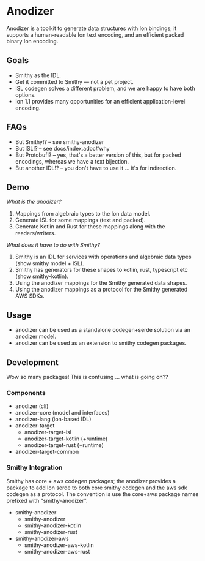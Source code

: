 # Anodizer

Anodizer is a toolkit to generate data structures with Ion bindings; it supports a human-readable Ion text encoding, and an efficient packed binary Ion encoding.

## Goals

* Smithy as the IDL.
* Get it committed to Smithy — not a pet project.
* ISL codegen solves a different problem, and we are happy to have both options.
* Ion 1.1 provides many opportunities for an efficient application-level encoding.

## FAQs

* But Smithy!? – see smithy-anodizer
* But ISL!? – see docs/index.adoc#why
* But Protobuf!? – yes, that's a better version of this, but for packed encodings, whereas we have a text bijection.
* But another IDL!? – you don't have to use it ... it's for indirection.

## Demo

_What is the anodizer?_

1. Mappings from algebraic types to the Ion data model.
2. Generate ISL for some mappings (text and packed).
3. Generate Kotlin and Rust for these mappings along with the readers/writers.

_What does it have to do with Smithy?_

1. Smithy is an IDL for services with operations and algebraic data types (show smithy model + ISL).
2. Smithy has generators for these shapes to kotlin, rust, typescript etc (show smithy-kotlin).
3. Using the anodizer mappings for the Smithy generated data shapes.
4. Using the anodizer mappings as a protocol for the Smithy generated AWS SDKs.

## Usage

* anodizer can be used as a standalone codegen+serde solution via an anodizer model.
* anodizer can be used as an extension to smithy codegen packages.

## Development

Wow so many packages! This is confusing ... what is going on??

### Components

* anodizer (cli)
* anodizer-core (model and interfaces)
* anodizer-lang (ion-based IDL)
* anodizer-target
  * anodizer-target-isl
  * anodizer-target-kotlin (+runtime)
  * anodizer-target-rust (+runtime)
* anodizer-target-common

### Smithy Integration

Smithy has core + aws codegen packages; the anodizer provides a package to add Ion serde to both core smithy codegen
and the aws sdk codegen as a protocol. The convention is use the core+aws package names prefixed with "smithy-anodizer".

* smithy-anodizer
  * smithy-anodizer
  * smithy-anodizer-kotlin
  * smithy-anodizer-rust
* smithy-anodizer-aws
  * smithy-anodizer-aws-kotlin
  * smithy-anodizer-aws-rust
